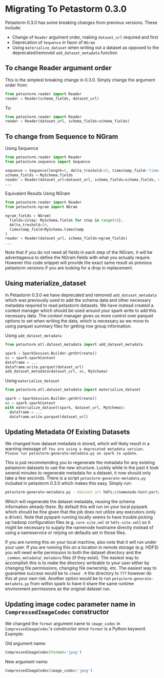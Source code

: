# Migrating To Petastorm 0.3.0

Petastorm 0.3.0 has some breaking changes from previous versions. These include:
- Change of `Reader` argument order, making `dataset_url` required and first
- Deprecation of `Sequence` in favor of `NGram`
- Using `materialize_dataset` when writing out a dataset as opposed to the deprecated/removed `add_dataset_metadata` function

## To change Reader argument order
This is the simplest breaking change in 0.3.0. Simply change the argument order from:
```python
from petastorm.reader import Reader
reader = Reader(schema_fields, dataset_url)
```
To:
```python
from petastorm.reader import Reader
reader = Reader(dataset_url, schema_fields=schema_fields)
```

## To change from Sequence to NGram

Using Sequence
```python
from petastorm.reader import Reader
from petastorm.sequence import Sequence

sequence = Sequence(length=5, delta_treshold=10, timestamp_field='timestamp')
schema_fields = MySchema.fields
reader = Reader(dataset_url=dataset_url, schema_fields=schema_fields, sequence=sequence)
...
```

Equivalent Results Using NGram
```python
from petastorm.reader import Reader
from petastorm.ngram import NGram

ngram_fields = NGram(
  fields={step: MySchema.fields for step in range(5)},
  delta_treshold=10,
  timestamp_field=MySchema.timestamp
)
reader = Reader(dataset_url, schema_fields=ngram_fields)
...
```
Note that if you do not need all fields in each step of the NGram, it will be adventageous to define the NGram fields
with what you actually require. However this code snippet will provide the exact same result as previous petastorm versions
if you are looking for a drop in replacement.

## Using materialize_dataset
In Petastorm 0.3.0 we have deprecated and removed `add_dataset_metadata` which was previously used to add the 
schema data and other necessary metadata required to read petastorm datasets. We have instead created a context manager
which should be used around your spark write to add this necessary data. The context manager gives us more control over
parquet options to set when writing the data, which is necessary as we move to using parquet summary files for getting
row group information.

Using `add_dataset_metadata`
```python
from petastorm.etl.dataset_metadata import add_dataset_metadata

spark = SparkSession.Builder.getOrCreate()
sc = spark.sparkContext
dataframe = ...
dataframe.write.parquet(dataset_url)
add_dataset_metadata(dataset_url, sc, MySchema)
```

Using `materialize_dataset`
```python
from petastorm.etl.dataset_metadata import materialize_dataset

spark = SparkSession.Builder.getOrCreate()
sc = spark.sparkContext
with materialize_dataset(spark, dataset_url, MySchema):
  dataframe = ...
  dataframe.write.parquet(dataset_url)
```

## Updating Metadata Of Existing Datasets
We changed how dataset metadata is stored, which will likely result in a warning message of:
`You are using a deprecated metadata version. Please run petastorm-generate-metadata.py on spark to update.`

This is just recommending you to regenerate the metadata for any existing petastorm datasets to use the new structure.
Luckily while in the past it took several minutes to regenerate metadata for a dataset, it now should only take a few
seconds. There is a script `petastorm-generate-metadata.py` included in petastorm 0.3.0 which makes this easy.
Simply run:
```bash
petastorm-generate-metadata.py --dataset_url hdfs://namenode-host:port/path/to/dataset
```
Which will regenerate the dataset metadata, reusing the schema information already there. By default this
will run on your local pyspark which should be fine given that the job does not utilize any executors
(only a driver). Note that pyspark running locally seems to have trouble picking up hadoop configuration files
(e.g. `core-site.xml` or `hdfs-site.xml`) so it might be necessary to supply the namenode hostname directly instead
of using a nameservice or relying on defaults set in those files.

If you are running this on your local machine, also note that it will run under your user. If you are running this on
a location in remote storage (e.g. HDFS) you will need write permission to both the dataset directory and the
`_common_metadata`/`_metadata` files (if they exist). The easiest way to accomplish this is to make the directory writeable
to your user either by changing file permissions, changing file ownership, etc. The easiest way to guarantee success would
be to `chmod -R` the directory to `777` however do this at your own risk. Another option would be to run
`petastorm-generate-metadata.py` from within spark to have it share the same runtime environment permissions as the
original dataset run.


## Updating image codec parameter name in `CompressedImageCodec` constructor
We changed the `format` argument name to `image_codec` in `CompressedImageCodec`'s constructor since `format` is a 
Python keyword. Example:

Old argument name:
```python
CompressedImageCodec(format='jpeg')
```  
New argument name:
```python
CompressedImageCodec(image_codec='jpeg')
```
